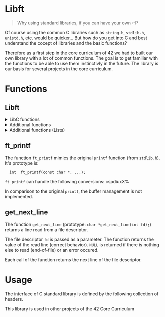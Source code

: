 # Libft
> Why using standard libraries, if you can have your own :-P

Of course using the common C libraries such as ```string.h```, ```stdlib.h```, ```unistd.h```, etc. would be quicker... But how do you get into C and best understand the cocept of libraries and the basic functions?

Therefore as a first step in the core curriculum of 42 we had to built our own library with a lot of common functions. The goal is to get familiar with the functions to be able to use them instinctivly in the future. The library is our basis for several projects in the core curriculum.

# Functions

## Libft
<details>
<summary>LibC functions</summary>

- isalpha
- isdigit
- isalnum
- isascii
- isprint
- strlen
- memset
- bzero
- memcpy
- memmove
- strlcpy
- strlcat
- toupper
- tolower
- strchr
- strrchr
- strncmp
- memchr
- memcmp
- strnstr
- atoi
- calloc
- strdup
</details>

<details>
  <summary>Additional functions</summary>

  | Function name | Prototype | Description |
  | ----- | ----- | ----- |
  | ft_substr | `char *ft_substr(char const *s, unsigned int start, size_t len);` | Allocates (with malloc(3)) and returns a substring from the string ’s’. The substring begins at index ’start’ and is of maximum size ’len’. |
  | ft_strjoin | `char *ft_strjoin(char const *s1, char const *s2);` | Allocates (with malloc(3)) and returns a new string, which is the result of the concatenation of ’s1’ and ’s2’. |
  | ft_strtrim | `char *ft_strtrim(char const *s1, char const *set);` | Allocates (with malloc(3)) and returns a copy of ’s1’ with the characters specified in ’set’ removed from the beginning and the end of the string. |
  | ft_split | `char **ft_split(char const *s, char c);` | Allocates (with malloc(3)) and returns an array of strings obtained by splitting ’s’ using the character ’c’ as a delimiter. The array must end with a NULL pointer. |
  | ft_itoa | `char *ft_itoa(int n);` | Allocates (with malloc(3)) and returns a string representing the integer received as an argument. Negative numbers must be handled. |
  | ft_strmapi | `char *ft_strmapi(char const *s, char (*f)(unsigned int, char));` | Applies the function ’f’ to each character of the string ’s’, and passing its index as first argument to create a new string (with malloc(3)) resulting from successive applications of ’f’. |
  | ft_striteri | `void ft_striteri(char *s, void (*f)(unsigned int, char*));` | Applies the function ’f’ on each character of the string passed as argument, passing its index as first argument. Each character is passed by address to ’f’ to be modified if necessary. |
  | ft_putchar_fd | `void ft_putchar_fd(char c, int fd);` | Outputs the character ’c’ to the given file descriptor. |
  | ft_putstr_fd | `void ft_putstr_fd(char *s, int fd);` | Outputs the string ’s’ to the given file descriptor. |
  | ft_putendl_fd | `void ft_putendl_fd(char *s, int fd);` | Outputs the string ’s’ to the given file descriptor followed by a newline. |
  | ft_putnbr_fd | `void ft_putnbr_fd(int n, int fd);` | Outputs the integer ’n’ to the given file descriptor. |
</details>

<details>
  <summary>Additional functions (Lists)</summary>

  The struct refered to in the functions is defined as follows:
  ```
  typedef struct s_list
  {
    void           *content;
    struct s_list  *next;
  }                t_list;
  ```
  
  | Function name | Prototype | Description |
  | ----- | ----- | ----- |
  | ft_lstnew | `t_list *ft_lstnew(void *content);` | Allocates (with malloc(3)) and returns a new node. The member variable ’content’ is initialized with the value of the parameter ’content’. The variable ’next’ is initialized to NULL. |
  | ft_lstadd_front | `void ft_lstadd_front(t_list **lst, t_list *new);` | Adds the node ’new’ at the beginning of the list. |
  | ft_lstsize | `int ft_lstsize(t_list *lst);` | Counts the number of nodes in a list. |
  | ft_lstlast | `t_list *ft_lstlast(t_list *lst);` | Returns the last node of the list. |
  | ft_lstadd_back | `void ft_lstadd_back(t_list **lst, t_list *new);` | Adds the node ’new’ at the end of the list. |
  | ft_lstdelone | `void ft_lstdelone(t_list *lst, void (*del)(void *));` | Takes as a parameter a node and frees the memory of the node’s content using the function ’del’ given as a parameter and free the node. |
  | ft_lstclear | `void ft_lstclear(t_list **lst, void (*del)(void *));` | Deletes and frees the given node and every successor of that node, using the function ’del’ and free(3). Finally, the pointer to the list is set to NULL. |
  | ft_lstiter | `void ft_lstiter(t_list *lst, void (*f)(void *));` | Iterates the list ’lst’ and applies the function ’f’ on the content of each node. |
  | ft_lstmap | `t_list *ft_lstmap(t_list *lst, void *(*f)(void *), void (*del)(void *));` | Iterates the list ’lst’ and applies the function ’f’ on the content of each node. Creates a new list resulting of the successive applications of the function ’f’. The ’del’ function is used to delete the content of a node if needed. |
</details>

## ft_printf
The function `ft_printf` mimics the original `printf` function (from `stdlib.h`). It's prototype is:
```
  int  ft_printf(const char *, ...);
```
`ft_printf` can handle the following conversions: cspdiuxX%

In comparison to the original `printf`, the buffer management is not implemented.


## get_next_line
The function `get_next_line` (prototype: `char *get_next_line(int fd);`) returns a line read from a file descriptor.

The file descriptor `fd` is passed as a parameter. The function returns the value of the read line (correct behavior). `NULL` is returned if there is nothing else to read (end-of-file) or an error occured.

Each call of the function returns the next line of the file descriptor.


# Usage
The interface of C standard library is defined by the following collection of headers.



This library is used in other projects of the 42 Core Curriculum
